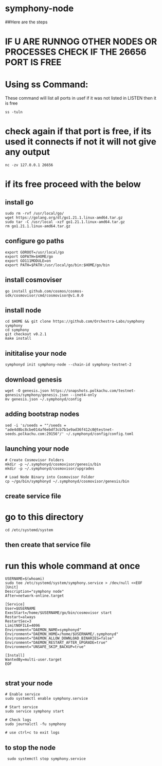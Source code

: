 # symphony-node
##Here are the steps

# IF U ARE RUNNOG OTHER NODES OR PROCESSES CHECK IF THE 26656 PORT IS FREE

# Using ss Command:
These command will list all ports in usef if it was not listed in LISTEN then it is free

```
ss -tuln
```

# check again if that port is free, if its used it connects if not it will not give any output

```
nc -zv 127.0.0.1 26656
```


# if its free proceed with the below 


## install go
```console
sudo rm -rvf /usr/local/go/
wget https://golang.org/dl/go1.21.1.linux-amd64.tar.gz
sudo tar -C /usr/local -xzf go1.21.1.linux-amd64.tar.gz
rm go1.21.1.linux-amd64.tar.gz
```

## configure go paths

```console
export GOROOT=/usr/local/go
export GOPATH=$HOME/go
export GO111MODULE=on
export PATH=$PATH:/usr/local/go/bin:$HOME/go/bin
```

## install cosmoviser

```console
go install github.com/cosmos/cosmos-sdk/cosmovisor/cmd/cosmovisor@v1.0.0
```

## install node

```console
cd $HOME && git clone https://github.com/Orchestra-Labs/symphony symphony
cd symphony
git checkout v0.2.1
make install
```

## inititalise your node

```console
symphonyd init symphony-node --chain-id symphony-testnet-2
```

## download genesis

```console
wget -O genesis.json https://snapshots.polkachu.com/testnet-genesis/symphony/genesis.json --inet4-only
mv genesis.json ~/.symphonyd/config
```

## adding bootstrap nodes

```console
sed -i 's/seeds = ""/seeds = "ade4d8bc8cbe014af6ebdf3cb7b1e9ad36f412c0@testnet-seeds.polkachu.com:29156"/' ~/.symphonyd/config/config.toml
```

## launching your node

```console
# Create Cosmovisor Folders
mkdir -p ~/.symphonyd/cosmovisor/genesis/bin
mkdir -p ~/.symphonyd/cosmovisor/upgrades

# Load Node Binary into Cosmovisor Folder
cp ~/go/bin/symphonyd ~/.symphonyd/cosmovisor/genesis/bin
```

## create service file


# go to this directory
```console
cd /etc/systemd/system
```
## then create that service file


# run this whole command at once

```console
USERNAME=$(whoami)
sudo tee /etc/systemd/system/symphony.service > /dev/null <<EOF
[Unit]
Description="symphony node"
After=network-online.target

[Service]
User=$USERNAME
ExecStart=/home/$USERNAME/go/bin/cosmovisor start
Restart=always
RestartSec=3
LimitNOFILE=4096
Environment="DAEMON_NAME=symphonyd"
Environment="DAEMON_HOME=/home/$USERNAME/.symphonyd"
Environment="DAEMON_ALLOW_DOWNLOAD_BINARIES=false"
Environment="DAEMON_RESTART_AFTER_UPGRADE=true"
Environment="UNSAFE_SKIP_BACKUP=true"

[Install]
WantedBy=multi-user.target
EOF
 
```
 ## strat your node

```console
# Enable service
sudo systemctl enable symphony.service

# Start service
sudo service symphony start

# Check logs
sudo journalctl -fu symphony

# use ctrl+c to exit logs
```

## to stop the node

```console
 sudo systemctl stop symphony.service
```

